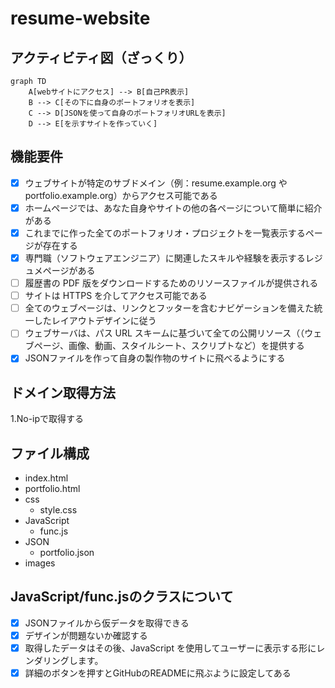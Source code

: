 # resume-website

## アクティビティ図（ざっくり）
```mermaid
graph TD
    A[webサイトにアクセス] --> B[自己PR表示]
    B --> C[その下に自身のポートフォリオを表示]
    C --> D[JSONを使って自身のポートフォリオURLを表示]
    D --> E[を示すサイトを作っていく]

```

## 機能要件

- [x] ウェブサイトが特定のサブドメイン（例：resume.example.org や portfolio.example.org）からアクセス可能である
- [x] ホームページでは、あなた自身やサイトの他の各ページについて簡単に紹介がある
- [x] これまでに作った全てのポートフォリオ・プロジェクトを一覧表示するページが存在する
- [x] 専門職（ソフトウェアエンジニア）に関連したスキルや経験を表示するレジュメページがある
- [ ] 履歴書の PDF 版をダウンロードするためのリソースファイルが提供される
- [ ] サイトは HTTPS を介してアクセス可能である
- [ ] 全てのウェブページは、リンクとフッターを含むナビゲーションを備えた統一したレイアウトデザインに従う
- [ ] ウェブサーバは、パス URL スキームに基づいて全ての公開リソース（（ウェブページ、画像、動画、スタイルシート、スクリプトなど）を提供する
- [x] JSONファイルを作って自身の製作物のサイトに飛べるようにする

## ドメイン取得方法
1.No-ipで取得する

## ファイル構成
- index.html
- portfolio.html
- css
    - style.css
- JavaScript
    - func.js
- JSON
    - portfolio.json
- images

## JavaScript/func.jsのクラスについて
- [x] JSONファイルから仮データを取得できる
- [x] デザインが問題ないか確認する
- [x] 取得したデータはその後、JavaScript を使用してユーザーに表示する形にレンダリングします。
- [x] 詳細のボタンを押すとGitHubのREADMEに飛ぶように設定してある    
